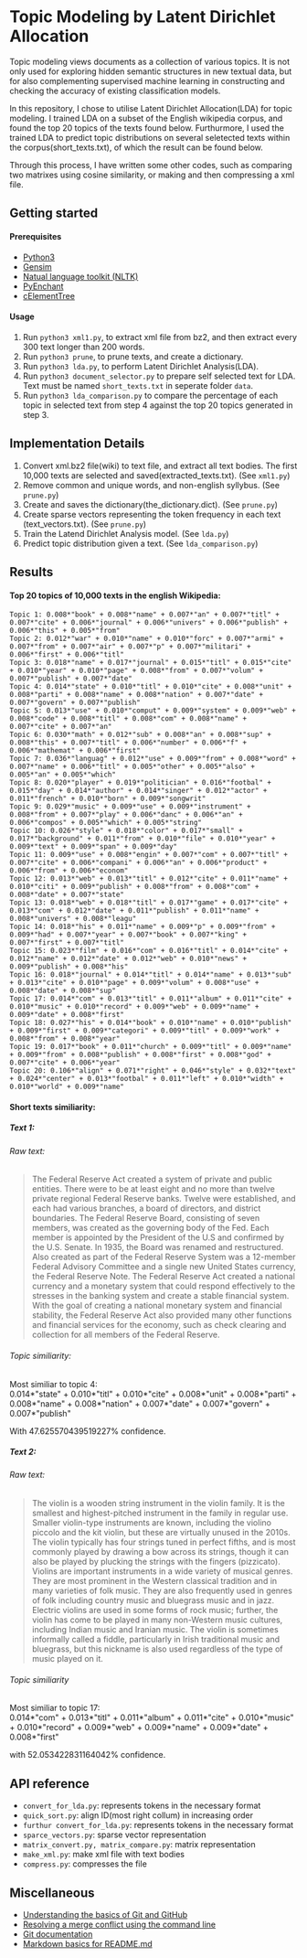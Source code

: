# Topic Modeling by Latent Dirichlet Allocation


Topic modeling views documents as a collection of various topics. It is not only used for exploring hidden semantic structures in new textual data, but for also complementing supervised machine learning in constructing and checking the accuracy of existing classification models.

In this repository, I chose to utilise Latent Dirichlet Allocation(LDA) for topic modeling. I trained LDA on a subset of the English wikipedia corpus, and found the top 20 topics of the texts found below. Furthurmore, I used the trained LDA to predict topic distributions on several seletected texts within the corpus(short_texts.txt), of which the result can be found below.

Through this process, I have written some other codes, such as comparing two matrixes using cosine similarity, or making and then compressing a xml file.

## Getting started

#### Prerequisites
+ [Python3](https://www.python.org/download/releases/3.0/)
+ [Gensim](https://radimrehurek.com/gensim/)
+ [Natual language toolkit (NLTK)](http://www.nltk.org/)
+ [PyEnchant](http://pythonhosted.org/pyenchant/tutorial.html)
+ [cElementTree](http://effbot.org/zone/celementtree.htm#downloads)

#### Usage
1. Run `python3 xml1.py`, to extract xml file from bz2, and then extract every 300 text longer than 200 words.
2. Run `python3 prune`, to prune texts, and create a dictionary.
3. Run `python3 lda.py`, to perform Latent Dirichlet Analysis(LDA).
4. Run `python3 document_selector.py` to prepare self selected text for LDA. Text must be named `short_texts.txt` in seperate folder `data`.
5. Run `python3 lda_comparison.py` to compare the percentage of each topic in selected text from step 4 against the top 20 topics generated in step 3.

## Implementation Details

1. Convert xml.bz2 file(wiki) to text file, and extract all text bodies. The first 10,000 texts are selected and saved(extracted_texts.txt). (See `xml1.py`)
2. Remove common and unique words, and non-english syllybus. (See `prune.py`)
3. Create and saves the dictionary(the_dictionary.dict). (See `prune.py`)
4. Create sparse vectors representing the token frequency in each text (text_vectors.txt). (See `prune.py`)
5. Train the Latend Dirichlet Analysis model. (See `lda.py`)
6. Predict topic distribution given a text. (See `lda_comparison.py`)


## Results

#### Top 20 topics of 10,000 texts in the english Wikipedia:
```
Topic 1: 0.008*"book" + 0.008*"name" + 0.007*"an" + 0.007*"titl" + 0.007*"cite" + 0.006*"journal" + 0.006*"univers" + 0.006*"publish" + 0.006*"this" + 0.005*"from"  
Topic 2: 0.012*"war" + 0.010*"name" + 0.010*"forc" + 0.007*"armi" + 0.007*"from" + 0.007*"air" + 0.007*"p" + 0.007*"militari" + 0.006*"first" + 0.006*"titl"  
Topic 3: 0.018*"name" + 0.017*"journal" + 0.015*"titl" + 0.015*"cite" + 0.010*"year" + 0.010*"page" + 0.008*"from" + 0.007*"volum" + 0.007*"publish" + 0.007*"date"  
Topic 4: 0.014*"state" + 0.010*"titl" + 0.010*"cite" + 0.008*"unit" + 0.008*"parti" + 0.008*"name" + 0.008*"nation" + 0.007*"date" + 0.007*"govern" + 0.007*"publish"  
Topic 5: 0.013*"use" + 0.010*"comput" + 0.009*"system" + 0.009*"web" + 0.008*"code" + 0.008*"titl" + 0.008*"com" + 0.008*"name" + 0.007*"cite" + 0.007*"an"  
Topic 6: 0.030*"math" + 0.012*"sub" + 0.008*"an" + 0.008*"sup" + 0.008*"this" + 0.007*"titl" + 0.006*"number" + 0.006*"f" + 0.006*"mathemat" + 0.006*"first"  
Topic 7: 0.036*"languag" + 0.012*"use" + 0.009*"from" + 0.008*"word" + 0.007*"name" + 0.006*"titl" + 0.005*"other" + 0.005*"also" + 0.005*"an" + 0.005*"which"  
Topic 8: 0.020*"player" + 0.019*"politician" + 0.016*"footbal" + 0.015*"day" + 0.014*"author" + 0.014*"singer" + 0.012*"actor" + 0.011*"french" + 0.010*"born" + 0.009*"songwrit"  
Topic 9: 0.029*"music" + 0.009*"use" + 0.009*"instrument" + 0.008*"from" + 0.007*"play" + 0.006*"danc" + 0.006*"an" + 0.006*"compos" + 0.005*"which" + 0.005*"string"  
Topic 10: 0.026*"style" + 0.018*"color" + 0.017*"small" + 0.017*"background" + 0.011*"from" + 0.010*"file" + 0.010*"year" + 0.009*"text" + 0.009*"span" + 0.009*"day"  
Topic 11: 0.009*"use" + 0.008*"engin" + 0.007*"com" + 0.007*"titl" + 0.007*"cite" + 0.006*"compani" + 0.006*"an" + 0.006*"product" + 0.006*"from" + 0.006*"econom"  
Topic 12: 0.013*"web" + 0.013*"titl" + 0.012*"cite" + 0.011*"name" + 0.010*"citi" + 0.009*"publish" + 0.008*"from" + 0.008*"com" + 0.008*"date" + 0.007*"state"  
Topic 13: 0.018*"web" + 0.018*"titl" + 0.017*"game" + 0.017*"cite" + 0.013*"com" + 0.012*"date" + 0.011*"publish" + 0.011*"name" + 0.008*"univers" + 0.008*"leagu"  
Topic 14: 0.018*"his" + 0.011*"name" + 0.009*"p" + 0.009*"from" + 0.009*"had" + 0.007*"year" + 0.007*"book" + 0.007*"king" + 0.007*"first" + 0.007*"titl"  
Topic 15: 0.023*"film" + 0.016*"com" + 0.016*"titl" + 0.014*"cite" + 0.012*"name" + 0.012*"date" + 0.012*"web" + 0.010*"news" + 0.009*"publish" + 0.008*"his"  
Topic 16: 0.018*"journal" + 0.014*"titl" + 0.014*"name" + 0.013*"sub" + 0.013*"cite" + 0.010*"page" + 0.009*"volum" + 0.008*"use" + 0.008*"date" + 0.008*"sup"  
Topic 17: 0.014*"com" + 0.013*"titl" + 0.011*"album" + 0.011*"cite" + 0.010*"music" + 0.010*"record" + 0.009*"web" + 0.009*"name" + 0.009*"date" + 0.008*"first"  
Topic 18: 0.027*"his" + 0.014*"book" + 0.010*"name" + 0.010*"publish" + 0.009*"first" + 0.009*"categori" + 0.009*"titl" + 0.009*"work" + 0.008*"from" + 0.008*"year"  
Topic 19: 0.017*"book" + 0.011*"church" + 0.009*"titl" + 0.009*"name" + 0.009*"from" + 0.008*"publish" + 0.008*"first" + 0.008*"god" + 0.007*"cite" + 0.006*"year"  
Topic 20: 0.106*"align" + 0.071*"right" + 0.046*"style" + 0.032*"text" + 0.024*"center" + 0.013*"footbal" + 0.011*"left" + 0.010*"width" + 0.010*"world" + 0.009*"name"  
```

#### Short texts similiarity:
##### Text 1:

###### Raw text:
>The Federal Reserve Act created a system of private and public entities. There were to be at least eight and no more than twelve private regional Federal Reserve banks. Twelve were established, and each had various branches, a board of directors, and district boundaries. The Federal Reserve Board, consisting of seven members, was created as the governing body of the Fed. Each member is appointed by the President of the U.S and confirmed by the U.S. Senate. In 1935, the Board was renamed and restructured. Also created as part of the Federal Reserve System was a 12-member Federal Advisory Committee and a single new United States currency, the Federal Reserve Note. The Federal Reserve Act created a national currency and a monetary system that could respond effectively to the stresses in the banking system and create a stable financial system. With the goal of creating a national monetary system and financial stability, the Federal Reserve Act also provided many other functions and financial services for the economy, such as check clearing and collection for all members of the Federal Reserve.

###### Topic similiarity:
Most similiar to topic 4:  
0.014*"state" + 0.010*"titl" + 0.010*"cite" + 0.008*"unit" + 0.008*"parti" + 0.008*"name" + 0.008*"nation" + 0.007*"date" + 0.007*"govern" + 0.007*"publish"

With 47.625570439519227%  confidence.



##### Text 2:

###### Raw text:
>The violin is a wooden string instrument in the violin family. It is the smallest and highest-pitched instrument in the family in regular use. Smaller violin-type instruments are known, including the violino piccolo and the kit violin, but these are virtually unused in the 2010s. The violin typically has four strings tuned in perfect fifths, and is most commonly played by drawing a bow across its strings, though it can also be played by plucking the strings with the fingers (pizzicato). Violins are important instruments in a wide variety of musical genres. They are most prominent in the Western classical tradition and in many varieties of folk music. They are also frequently used in genres of folk including country music and bluegrass music and in jazz. Electric violins are used in some forms of rock music; further, the violin has come to be played in many non-Western music cultures, including Indian music and Iranian music. The violin is sometimes informally called a fiddle, particularly in Irish traditional music and bluegrass, but this nickname is also used regardless of the type of music played on it.

###### Topic similiarity
Most similiar to topic 17:  
0.014*"com" + 0.013*"titl" + 0.011*"album" + 0.011*"cite" + 0.010*"music" + 0.010*"record" + 0.009*"web" + 0.009*"name" + 0.009*"date" + 0.008*"first"

with 52.053422831164042%  confidence.


## API reference
+ `convert_for_lda.py`: represents tokens in the necessary format  
+ `quick_sort.py`: align ID(most right collum) in increasing order  
+ `furthur convert_for_lda.py`: represents tokens in the necessary format
+ `sparce_vectors.py`: sparse vector representation
+ `matrix_convert.py, matrix_compare.py`: matrix representation
+ `make_xml.py`: make xml file with text bodies
+ `compress.py`: compresses the file


## Miscellaneous
+ [Understanding the basics of Git and GitHub](http://stackoverflow.com/questions/11816424/understanding-the-basics-of-git-and-github)
+ [Resolving a merge conflict using the command line](https://help.github.com/articles/resolving-a-merge-conflict-using-the-command-line/)
+ [Git documentation](https://git-scm.com/documentation)
+ [Markdown basics for README.md](https://guides.github.com/features/mastering-markdown/)
